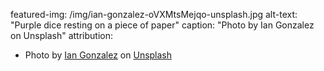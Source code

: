 featured-img: /img/ian-gonzalez-oVXMtsMejqo-unsplash.jpg
alt-text: "Purple dice resting on a piece of paper"
caption: "Photo by Ian Gonzalez on Unsplash"
attribution:
- Photo by <a href="https://unsplash.com/@ian_gonz?utm_source=unsplash&amp;utm_medium=referral&amp;utm_content=creditCopyText">Ian Gonzalez</a> on <a href="https://unsplash.com/?utm_source=unsplash&amp;utm_medium=referral&amp;utm_content=creditCopyText">Unsplash</a>